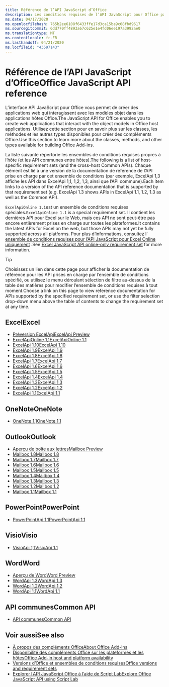 ```yaml
---
title: Référence de l’API JavaScript d’Office
description: Les conditions requises de l’API JavaScript pour Office par hôte.
ms.date: 04/17/2020
ms.openlocfilehash: 765b2ee6108f6433ffe17d3ca15ba9c68fbd9617
ms.sourcegitcommit: 6dd770ff4893a67c625e1e4fd06ee197a3992ae0
ms.translationtype: MT
ms.contentlocale: fr-FR
ms.lasthandoff: 04/21/2020
ms.locfileid: "43597143"
---
```

# <a name="office-javascript-api-reference"></a><span data-ttu-id="059ae-103">Référence de l’API JavaScript d’Office</span><span class="sxs-lookup"><span data-stu-id="059ae-103">Office JavaScript API reference</span></span>

<span data-ttu-id="059ae-104">L’interface API JavaScript pour Office vous permet de créer des applications web qui interagissent avec les modèles objet dans les applications hôtes Office.</span><span class="sxs-lookup"><span data-stu-id="059ae-104">The JavaScript API for Office enables you to create web applications that interact with the object models in Office host applications.</span></span> <span data-ttu-id="059ae-105">Utilisez cette section pour en savoir plus sur les classes, les méthodes et les autres types disponibles pour créer des compléments Office.</span><span class="sxs-lookup"><span data-stu-id="059ae-105">Use this section to learn more about the classes, methods, and other types available for building Office Add-ins.</span></span>

<span data-ttu-id="059ae-106">La liste suivante répertorie les ensembles de conditions requises propres à l’hôte (et les API communes entre hôtes).</span><span class="sxs-lookup"><span data-stu-id="059ae-106">The following is a list of host-specific requirement sets (and the cross-host Common APIs).</span></span> <span data-ttu-id="059ae-107">Chaque élément est lié à une version de la documentation de référence de l’API prise en charge par cet ensemble de conditions (par exemple, ExcelApi 1,3 affiche les API dans ExcelApi 1,1, 1,2, 1,3, ainsi que l’API commune).</span><span class="sxs-lookup"><span data-stu-id="059ae-107">Each item links to a version of the API reference documentation that is supported by that requirement set (e.g. ExcelApi 1.3 shows APIs in ExcelApi 1.1, 1.2, 1.3 as well as the Common API).</span></span>

<span data-ttu-id="059ae-108">`ExcelApiOnline 1.1`est un ensemble de conditions requises spéciales.</span><span class="sxs-lookup"><span data-stu-id="059ae-108">`ExcelApiOnline 1.1` is a special requirement set.</span></span> <span data-ttu-id="059ae-109">Il contient les dernières API pour Excel sur le Web, mais ces API ne sont peut-être pas encore entièrement prises en charge sur toutes les plateformes.</span><span class="sxs-lookup"><span data-stu-id="059ae-109">It contains the latest APIs for Excel on the web, but those APIs may not yet be fully supported across all platforms.</span></span> <span data-ttu-id="059ae-110">Pour plus d’informations, consultez l' [ensemble de conditions requises pour l’API JavaScript pour Excel Online uniquement](/office/dev/add-ins/reference/requirement-sets/excel-api-online-requirement-set) .</span><span class="sxs-lookup"><span data-stu-id="059ae-110">See [Excel JavaScript API online-only requirement set](/office/dev/add-ins/reference/requirement-sets/excel-api-online-requirement-set) for more information.</span></span>

> [!TIP]
> <span data-ttu-id="059ae-111">Choisissez un lien dans cette page pour afficher la documentation de référence pour les API prises en charge par l’ensemble de conditions spécifié, ou utilisez le menu déroulant sélection de filtre au-dessus de la table des matières pour modifier l’ensemble de conditions requises à tout moment.</span><span class="sxs-lookup"><span data-stu-id="059ae-111">Choose a link on this page to view reference documentation for APIs supported by the specified requirement set, or use the filter selection drop-down menu above the table of contents to change the requirement set at any time.</span></span>

## <a name="excel"></a><span data-ttu-id="059ae-112">Excel</span><span class="sxs-lookup"><span data-stu-id="059ae-112">Excel</span></span>

- [<span data-ttu-id="059ae-113">Préversion ExcelApi</span><span class="sxs-lookup"><span data-stu-id="059ae-113">ExcelApi Preview</span></span>](/javascript/api/excel?view=excel-js-preview)
- [<span data-ttu-id="059ae-114">ExcelApiOnline 1,1</span><span class="sxs-lookup"><span data-stu-id="059ae-114">ExcelApiOnline 1.1</span></span>](/javascript/api/excel?view=excel-js-online)
- [<span data-ttu-id="059ae-115">ExcelApi 1.10</span><span class="sxs-lookup"><span data-stu-id="059ae-115">ExcelApi 1.10</span></span>](/javascript/api/excel?view=excel-js-1.10)
- [<span data-ttu-id="059ae-116">ExcelApi 1.9</span><span class="sxs-lookup"><span data-stu-id="059ae-116">ExcelApi 1.9</span></span>](/javascript/api/excel?view=excel-js-1.9)
- [<span data-ttu-id="059ae-117">ExcelApi 1.8</span><span class="sxs-lookup"><span data-stu-id="059ae-117">ExcelApi 1.8</span></span>](/javascript/api/excel?view=excel-js-1.8)
- [<span data-ttu-id="059ae-118">ExcelApi 1.7</span><span class="sxs-lookup"><span data-stu-id="059ae-118">ExcelApi 1.7</span></span>](/javascript/api/excel?view=excel-js-1.7)
- [<span data-ttu-id="059ae-119">ExcelApi 1.6</span><span class="sxs-lookup"><span data-stu-id="059ae-119">ExcelApi 1.6</span></span>](/javascript/api/excel?view=excel-js-1.6)
- [<span data-ttu-id="059ae-120">ExcelApi 1.5</span><span class="sxs-lookup"><span data-stu-id="059ae-120">ExcelApi 1.5</span></span>](/javascript/api/excel?view=excel-js-1.5)
- [<span data-ttu-id="059ae-121">ExcelApi 1.4</span><span class="sxs-lookup"><span data-stu-id="059ae-121">ExcelApi 1.4</span></span>](/javascript/api/excel?view=excel-js-1.4)
- [<span data-ttu-id="059ae-122">ExcelApi 1.3</span><span class="sxs-lookup"><span data-stu-id="059ae-122">ExcelApi 1.3</span></span>](/javascript/api/excel?view=excel-js-1.3)
- [<span data-ttu-id="059ae-123">ExcelApi 1.2</span><span class="sxs-lookup"><span data-stu-id="059ae-123">ExcelApi 1.2</span></span>](/javascript/api/excel?view=excel-js-1.2)
- [<span data-ttu-id="059ae-124">ExcelApi 1.1</span><span class="sxs-lookup"><span data-stu-id="059ae-124">ExcelApi 1.1</span></span>](/javascript/api/excel?view=excel-js-1.1)

## <a name="onenote"></a><span data-ttu-id="059ae-125">OneNote</span><span class="sxs-lookup"><span data-stu-id="059ae-125">OneNote</span></span>

- [<span data-ttu-id="059ae-126">OneNote 1,1</span><span class="sxs-lookup"><span data-stu-id="059ae-126">OneNote 1.1</span></span>](/javascript/api/onenote?view=onenote-js-1.1)

## <a name="outlook"></a><span data-ttu-id="059ae-127">Outlook</span><span class="sxs-lookup"><span data-stu-id="059ae-127">Outlook</span></span>

- [<span data-ttu-id="059ae-128">Aperçu de boîte aux lettres</span><span class="sxs-lookup"><span data-stu-id="059ae-128">Mailbox Preview</span></span>](/javascript/api/outlook?view=outlook-js-preview)
- [<span data-ttu-id="059ae-129">Mailbox 1.8</span><span class="sxs-lookup"><span data-stu-id="059ae-129">Mailbox 1.8</span></span>](/javascript/api/outlook?view=outlook-js-1.8)
- [<span data-ttu-id="059ae-130">Mailbox 1.7</span><span class="sxs-lookup"><span data-stu-id="059ae-130">Mailbox 1.7</span></span>](/javascript/api/outlook?view=outlook-js-1.7)
- [<span data-ttu-id="059ae-131">Mailbox 1.6</span><span class="sxs-lookup"><span data-stu-id="059ae-131">Mailbox 1.6</span></span>](/javascript/api/outlook?view=outlook-js-1.6)
- [<span data-ttu-id="059ae-132">Mailbox 1.5</span><span class="sxs-lookup"><span data-stu-id="059ae-132">Mailbox 1.5</span></span>](/javascript/api/outlook?view=outlook-js-1.5)
- [<span data-ttu-id="059ae-133">Mailbox 1.4</span><span class="sxs-lookup"><span data-stu-id="059ae-133">Mailbox 1.4</span></span>](/javascript/api/outlook?view=outlook-js-1.4)
- [<span data-ttu-id="059ae-134">Mailbox 1.3</span><span class="sxs-lookup"><span data-stu-id="059ae-134">Mailbox 1.3</span></span>](/javascript/api/outlook?view=outlook-js-1.3)
- [<span data-ttu-id="059ae-135">Mailbox 1.2</span><span class="sxs-lookup"><span data-stu-id="059ae-135">Mailbox 1.2</span></span>](/javascript/api/outlook?view=outlook-js-1.2)
- [<span data-ttu-id="059ae-136">Mailbox 1.1</span><span class="sxs-lookup"><span data-stu-id="059ae-136">Mailbox 1.1</span></span>](/javascript/api/outlook?view=outlook-js-1.1)

## <a name="powerpoint"></a><span data-ttu-id="059ae-137">PowerPoint</span><span class="sxs-lookup"><span data-stu-id="059ae-137">PowerPoint</span></span>

- [<span data-ttu-id="059ae-138">PowerPointApi 1.1</span><span class="sxs-lookup"><span data-stu-id="059ae-138">PowerPointApi 1.1</span></span>](/javascript/api/powerpoint?view=powerpoint-js-1.1)

## <a name="visio"></a><span data-ttu-id="059ae-139">Visio</span><span class="sxs-lookup"><span data-stu-id="059ae-139">Visio</span></span>

- [<span data-ttu-id="059ae-140">VisioApi 1,1</span><span class="sxs-lookup"><span data-stu-id="059ae-140">VisioApi 1.1</span></span>](/javascript/api/visio?view=visio-js-1.1)

## <a name="word"></a><span data-ttu-id="059ae-141">Word</span><span class="sxs-lookup"><span data-stu-id="059ae-141">Word</span></span>

- [<span data-ttu-id="059ae-142">Aperçu de Word</span><span class="sxs-lookup"><span data-stu-id="059ae-142">Word Preview</span></span>](/javascript/api/word?view=word-js-preview)
- [<span data-ttu-id="059ae-143">WordApi 1.3</span><span class="sxs-lookup"><span data-stu-id="059ae-143">WordApi 1.3</span></span>](/javascript/api/word?view=word-js-1.3)
- [<span data-ttu-id="059ae-144">WordApi 1.2</span><span class="sxs-lookup"><span data-stu-id="059ae-144">WordApi 1.2</span></span>](/javascript/api/word?view=word-js-1.2)
- [<span data-ttu-id="059ae-145">WordApi 1.1</span><span class="sxs-lookup"><span data-stu-id="059ae-145">WordApi 1.1</span></span>](/javascript/api/word?view=word-js-1.1)

## <a name="common-api"></a><span data-ttu-id="059ae-146">API communes</span><span class="sxs-lookup"><span data-stu-id="059ae-146">Common API</span></span>

- [<span data-ttu-id="059ae-147">API communes</span><span class="sxs-lookup"><span data-stu-id="059ae-147">Common API</span></span>](/javascript/api/office?view=common-js)

## <a name="see-also"></a><span data-ttu-id="059ae-148">Voir aussi</span><span class="sxs-lookup"><span data-stu-id="059ae-148">See also</span></span>

- [<span data-ttu-id="059ae-149">À propos des compléments Office</span><span class="sxs-lookup"><span data-stu-id="059ae-149">About Office Add-ins</span></span>](/office/dev/add-ins/overview)
- [<span data-ttu-id="059ae-150">Disponibilité des compléments Office sur les plateformes et les hôtes</span><span class="sxs-lookup"><span data-stu-id="059ae-150">Office Add-in host and platform availability</span></span>](/office/dev/add-ins/overview/office-add-in-availability)
- [<span data-ttu-id="059ae-151">Versions d’Office et ensembles de conditions requises</span><span class="sxs-lookup"><span data-stu-id="059ae-151">Office versions and requirement sets</span></span>](/office/dev/add-ins/develop/office-versions-and-requirement-sets)
- [<span data-ttu-id="059ae-152">Explorer l’API JavaScript Office à l’aide de Script Lab</span><span class="sxs-lookup"><span data-stu-id="059ae-152">Explore Office JavaScript API using Script Lab</span></span>](/office/dev/add-ins/overview/explore-with-script-lab)
